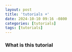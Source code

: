 ```yaml
---
layout: post
title: 'tutorials +'
date: 2024-10-10 09:16 -0800
categories: [tutorials] 
tags: [tutorials]
---
```


### What is this tutorial